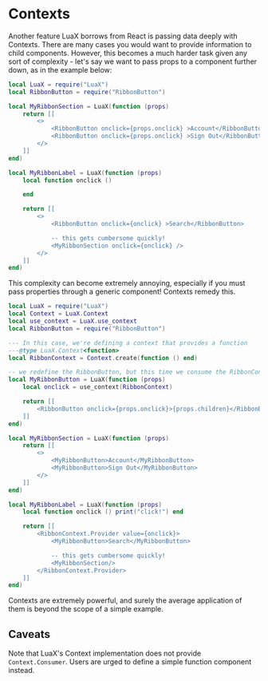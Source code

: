 
# Contexts 

Another feature LuaX borrows from React is passing data deeply with Contexts.
There are many cases you would want to provide information to child components.
However, this becomes a much harder task given any sort of complexity - let's
say we want to pass props to a component further down, as in the example below:

```lua
local LuaX = require("LuaX")
local RibbonButton = require("RibbonButton")

local MyRibbonSection = LuaX(function (props)
    return [[
        <>
            <RibbonButton onclick={props.onclick} >Account</RibbonButton>
            <RibbonButton onclick={props.onclick} >Sign Out</RibbonButton>
        </>
    ]]
end)

local MyRibbonLabel = LuaX(function (props)
    local function onclick ()

    end

    return [[
        <>
            <RibbonButton onclick={onclick} >Search</RibbonButton>

            -- this gets cumbersome quickly!
            <MyRibbonSection onclick={onclick} />
        </>
    ]]
end)
```

This complexity can become extremely annoying, especially if you must pass properties through a generic component! Contexts remedy this.

```lua
local LuaX = require("LuaX")
local Context = LuaX.Context
local use_context = LuaX.use_context
local RibbonButton = require("RibbonButton")

--- In this case, we're defining a context that provides a function
---@type LuaX.Context<function>
local RibbonContext = Context.create(function () end)

-- we redefine the RibbonButton, but this time we consume the RibbonContext to avoid passing onclick around.
local MyRibbonButton = LuaX(function (props)
    local onclick = use_context(RibbonContext)

    return [[
        <RibbonButton onclick={props.onclick}>{props.children}</RibbonButton>
    ]]
end)

local MyRibbonSection = LuaX(function (props)
    return [[
        <>
            <MyRibbonButton>Account</MyRibbonButton>
            <MyRibbonButton>Sign Out</MyRibbonButton>
        </>
    ]]
end)

local MyRibbonLabel = LuaX(function (props)
    local function onclick () print("click!") end

    return [[
        <RibbonContext.Provider value={onclick}>
            <MyRibbonButton>Search</MyRibbonButton>

            -- this gets cumbersome quickly!
            <MyRibbonSection/>
        </RibbonContext.Provider>
    ]]
end)
```

Contexts are extremely powerful, and surely the average application of them is beyond the scope of a simple example. 

## Caveats

Note that LuaX's Context implementation does not provide `Context.Consumer`. Users are urged to define a simple function component instead.